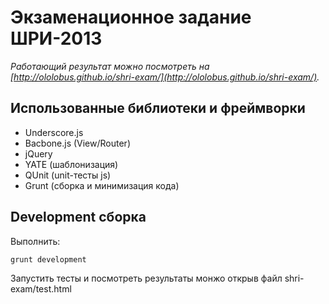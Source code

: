 Экзаменационное задание ШРИ-2013
================================

*Работающий результат можно посмотреть на [http://ololobus.github.io/shri-exam/](http://ololobus.github.io/shri-exam/).*

Использованные библиотеки и фреймворки
--------------------------------------

* Underscore.js
* Bacbone.js (View/Router)
* jQuery
* YATE (шаблонизация)
* QUnit (unit-тесты js)
* Grunt (сборка и минимизация кода)

Development сборка
------------------
Выполнить:

    grunt development

Запустить тесты и посмотреть результаты монжо открыв файл shri-exam/test.html